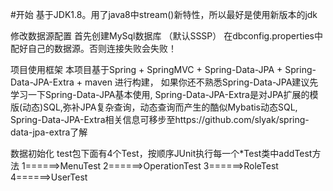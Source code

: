 #开始
基于JDK1.8。用了java8中stream()新特性，所以最好是使用新版本的jdk

修改数据源配置
首先创建MySql数据库 （默认SSSP）
在dbconfig.properties中配好自己的数据源。否则连接失败会失败！

项目使用框架
本项目基于Spring + SpringMVC + Spring-Data-JPA + Spring-Data-JPA-Extra + maven 进行构建，
如果你还不熟悉Spring-Data-JPA建议先学习一下Spring-Data-JPA基本使用,
Spring-Data-JPA-Extra是对JPA扩展的模版(动态)SQL,弥补JPA复杂查询，动态查询而产生的酷似Mybatis动态SQL,
Spring-Data-JPA-Extra相关信息可移步至https://github.com/slyak/spring-data-jpa-extra了解

数据初始化
test包下面有4个Test，按顺序JUnit执行每一个*Test类中addTest方法
1======>MenuTest
2======>OperationTest
3======>RoleTest
4======>UserTest
